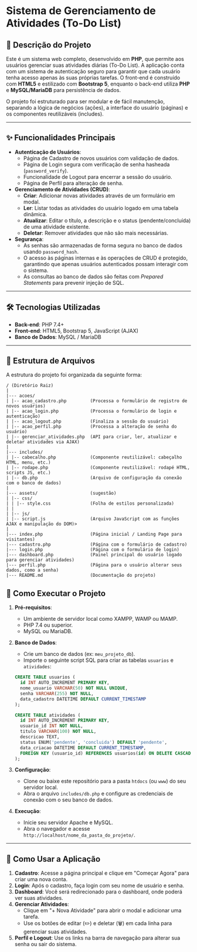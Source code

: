 # Sistema de Gerenciamento de Atividades (To-Do List)

## 📝 Descrição do Projeto

Este é um sistema web completo, desenvolvido em **PHP**, que permite aos usuários gerenciar suas atividades diárias (To-Do List). A aplicação conta com um sistema de autenticação seguro para garantir que cada usuário tenha acesso apenas às suas próprias tarefas. O front-end é construído com **HTML5** e estilizado com **Bootstrap 5**, enquanto o back-end utiliza **PHP** e **MySQL/MariaDB** para persistência de dados.

O projeto foi estruturado para ser modular e de fácil manutenção, separando a lógica de negócios (ações), a interface do usuário (páginas) e os componentes reutilizáveis (includes).

---

## ✨ Funcionalidades Principais

- **Autenticação de Usuários**:
  - Página de Cadastro de novos usuários com validação de dados.
  - Página de Login segura com verificação de senha hasheada (`password_verify`).
  - Funcionalidade de Logout para encerrar a sessão do usuário.
  - Página de Perfil para alteração de senha.
- **Gerenciamento de Atividades (CRUD)**:
  - **Criar**: Adicionar novas atividades através de um formulário em modal.
  - **Ler**: Listar todas as atividades do usuário logado em uma tabela dinâmica.
  - **Atualizar**: Editar o título, a descrição e o status (pendente/concluída) de uma atividade existente.
  - **Deletar**: Remover atividades que não são mais necessárias.
- **Segurança**:
  - As senhas são armazenadas de forma segura no banco de dados usando `password_hash`.
  - O acesso às páginas internas e às operações de CRUD é protegido, garantindo que apenas usuários autenticados possam interagir com o sistema.
  - As consultas ao banco de dados são feitas com _Prepared Statements_ para prevenir injeção de SQL.

---

## 🛠️ Tecnologias Utilizadas

- **Back-end**: PHP 7.4+
- **Front-end**: HTML5, Bootstrap 5, JavaScript (AJAX)
- **Banco de Dados**: MySQL / MariaDB

---

## 📂 Estrutura de Arquivos

A estrutura do projeto foi organizada da seguinte forma:
```
/ (Diretório Raiz)
|
|--- acoes/
| |-- acao_cadastro.php         (Processa o formulário de registro de novos usuários)
| |-- acao_login.php            (Processa o formulário de login e autenticação)
| |-- acao_logout.php           (Finaliza a sessão do usuário)
| |-- acao_perfil.php           (Processa a alteração de senha do usuário)
| |-- gerenciar_atividades.php  (API para criar, ler, atualizar e deletar atividades via AJAX)
|
|--- includes/
| |-- cabecalho.php             (Componente reutilizável: cabeçalho HTML, menu, etc.)
| |-- rodape.php                (Componente reutilizável: rodapé HTML, scripts JS, etc.)
| |-- db.php                    (Arquivo de configuração da conexão com o banco de dados)
|
|--- assets/                    (sugestão)
| |-- css/
| | |-- style.css               (Folha de estilos personalizada)
| |
| |-- js/
| |-- script.js                 (Arquivo JavaScript com as funções AJAX e manipulação do DOM)>
|
|--- index.php                  (Página inicial / Landing Page para visitantes)
|--- cadastro.php               (Página com o formulário de cadastro)
|--- login.php                  (Página com o formulário de login)
|--- dashboard.php              (Painel principal do usuário logado para gerenciar atividades)
|--- perfil.php                 (Página para o usuário alterar seus dados, como a senha)
|--- README.md                  (Documentação do projeto)
```
## 🚀 Como Executar o Projeto

1.  **Pré-requisitos**:

    - Um ambiente de servidor local como XAMPP, WAMP ou MAMP.
    - PHP 7.4 ou superior.
    - MySQL ou MariaDB.

2.  **Banco de Dados**:

    - Crie um banco de dados (ex: `meu_projeto_db`).
    - Importe o seguinte script SQL para criar as tabelas `usuarios` e `atividades`:

    ```sql
    CREATE TABLE usuarios (
      id INT AUTO_INCREMENT PRIMARY KEY,
      nome_usuario VARCHAR(50) NOT NULL UNIQUE,
      senha VARCHAR(255) NOT NULL,
      data_cadastro DATETIME DEFAULT CURRENT_TIMESTAMP
    );

    CREATE TABLE atividades (
      id INT AUTO_INCREMENT PRIMARY KEY,
      usuario_id INT NOT NULL,
      titulo VARCHAR(100) NOT NULL,
      descricao TEXT,
      status ENUM('pendente', 'concluida') DEFAULT 'pendente',
      data_criacao DATETIME DEFAULT CURRENT_TIMESTAMP,
      FOREIGN KEY (usuario_id) REFERENCES usuarios(id) ON DELETE CASCADE
    );
    ```

3.  **Configuração**:

    - Clone ou baixe este repositório para a pasta `htdocs` (ou `www`) do seu servidor local.
    - Abra o arquivo `includes/db.php` e configure as credenciais de conexão com o seu banco de dados.

4.  **Execução**:
    - Inicie seu servidor Apache e MySQL.
    - Abra o navegador e acesse `http://localhost/nome_da_pasta_do_projeto/`.

---

## 🎯 Como Usar a Aplicação

1.  **Cadastro**: Acesse a página principal e clique em "Começar Agora" para criar uma nova conta.
2.  **Login**: Após o cadastro, faça login com seu nome de usuário e senha.
3.  **Dashboard**: Você será redirecionado para o dashboard, onde poderá ver suas atividades.
4.  **Gerenciar Atividades**:
    - Clique em "+ Nova Atividade" para abrir o modal e adicionar uma tarefa.
    - Use os botões de editar (✏️) e deletar (🗑️) em cada linha para gerenciar suas atividades.
5.  **Perfil e Logout**: Use os links na barra de navegação para alterar sua senha ou sair do sistema.
